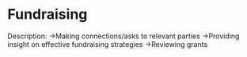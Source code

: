 # Fundraising

Description: →Making connections/asks to relevant parties 
→Providing insight on effective fundraising strategies 
→Reviewing grants